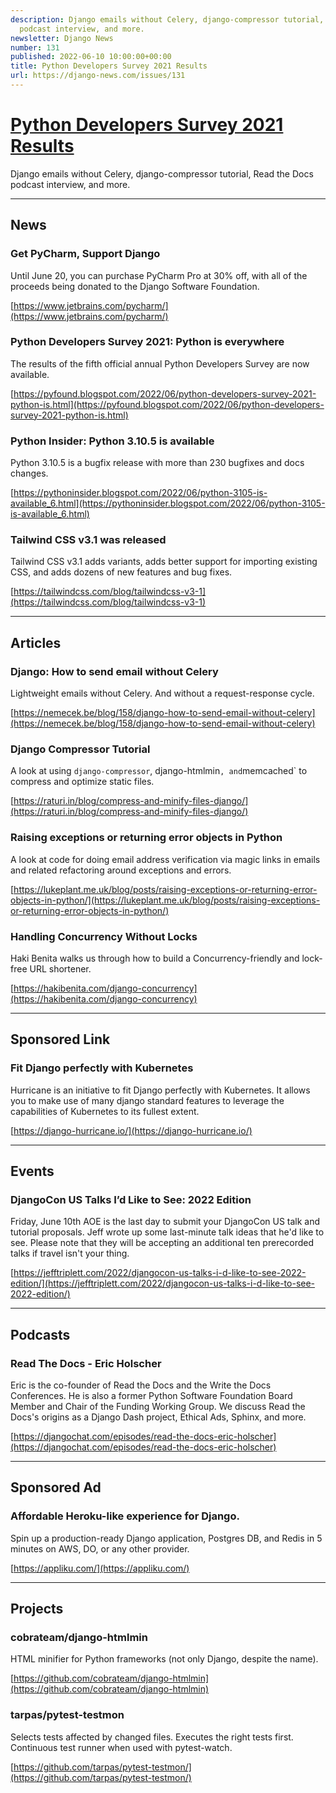 ```yaml
---
description: Django emails without Celery, django-compressor tutorial, Read the Docs
  podcast interview, and more.
newsletter: Django News
number: 131
published: 2022-06-10 10:00:00+00:00
title: Python Developers Survey 2021 Results
url: https://django-news.com/issues/131
---
```


# [Python Developers Survey 2021 Results](https://django-news.com/issues/131)

Django emails without Celery, django-compressor tutorial, Read the Docs podcast interview, and more.

----

## News

### Get PyCharm, Support Django

<p>Until June 20, you can purchase PyCharm Pro at 30% off,
with all of the proceeds being donated to the Django Software Foundation.</p>

[https://www.jetbrains.com/pycharm/](https://www.jetbrains.com/pycharm/)

### Python Developers Survey 2021: Python is everywhere

<p>The results of the fifth official annual Python Developers Survey are now available.</p>

[https://pyfound.blogspot.com/2022/06/python-developers-survey-2021-python-is.html](https://pyfound.blogspot.com/2022/06/python-developers-survey-2021-python-is.html)

### Python Insider: Python 3.10.5 is available

<p>Python 3.10.5 is a bugfix release with more than 230 bugfixes and docs changes.</p>

[https://pythoninsider.blogspot.com/2022/06/python-3105-is-available_6.html](https://pythoninsider.blogspot.com/2022/06/python-3105-is-available_6.html)

### Tailwind CSS v3.1 was released

<p>Tailwind CSS v3.1 adds variants, adds better support for importing existing CSS, and adds dozens of new features and bug fixes.</p>

[https://tailwindcss.com/blog/tailwindcss-v3-1](https://tailwindcss.com/blog/tailwindcss-v3-1)

----

## Articles

### Django: How to send email without Celery

<p>Lightweight emails without Celery. And without a request-response cycle.</p>

[https://nemecek.be/blog/158/django-how-to-send-email-without-celery](https://nemecek.be/blog/158/django-how-to-send-email-without-celery)

### Django Compressor Tutorial

<p>A look at using <code>django-compressor</code>, django-htmlmin<code>, and</code>memcached` to compress and optimize static files.</p>

[https://raturi.in/blog/compress-and-minify-files-django/](https://raturi.in/blog/compress-and-minify-files-django/)

### Raising exceptions or returning error objects in Python

<p>A look at code for doing email address verification via magic links in emails and related refactoring around exceptions and errors.</p>

[https://lukeplant.me.uk/blog/posts/raising-exceptions-or-returning-error-objects-in-python/](https://lukeplant.me.uk/blog/posts/raising-exceptions-or-returning-error-objects-in-python/)

### Handling Concurrency Without Locks

<p>Haki Benita walks us through how to build a Concurrency-friendly and lock-free URL shortener.</p>

[https://hakibenita.com/django-concurrency](https://hakibenita.com/django-concurrency)

----

## Sponsored Link

### Fit Django perfectly with Kubernetes

<p>Hurricane is an initiative to fit Django perfectly with Kubernetes. It allows you to make use of many django standard features to leverage the capabilities of Kubernetes to its fullest extent.</p>

[https://django-hurricane.io/](https://django-hurricane.io/)

----

## Events

### DjangoCon US Talks I’d Like to See: 2022 Edition

<p>Friday, June 10th AOE is the last day to submit your DjangoCon US talk and tutorial proposals. Jeff wrote up some last-minute talk ideas that he'd like to see. Please note that they will be accepting an additional ten prerecorded talks if travel isn't your thing.</p>

[https://jefftriplett.com/2022/djangocon-us-talks-i-d-like-to-see-2022-edition/](https://jefftriplett.com/2022/djangocon-us-talks-i-d-like-to-see-2022-edition/)

----

## Podcasts

### Read The Docs - Eric Holscher

<p>Eric is the co-founder of Read the Docs and the Write the Docs Conferences. He is also a former Python Software Foundation Board Member and Chair of the Funding Working Group. We discuss Read the Docs's origins as a Django Dash project, Ethical Ads, Sphinx, and more.</p>

[https://djangochat.com/episodes/read-the-docs-eric-holscher](https://djangochat.com/episodes/read-the-docs-eric-holscher)

----

## Sponsored Ad

### Affordable Heroku-like experience for Django.

<p>Spin up a production-ready Django application, Postgres DB, and Redis in 5 minutes on AWS, DO, or any other provider.</p>

[https://appliku.com/](https://appliku.com/)

----

## Projects

### cobrateam/django-htmlmin

<p>HTML minifier for Python frameworks (not only Django, despite the name).</p>

[https://github.com/cobrateam/django-htmlmin](https://github.com/cobrateam/django-htmlmin)

### tarpas/pytest-testmon

<p>Selects tests affected by changed files. Executes the right tests first. Continuous test runner when used with pytest-watch.</p>

[https://github.com/tarpas/pytest-testmon/](https://github.com/tarpas/pytest-testmon/)